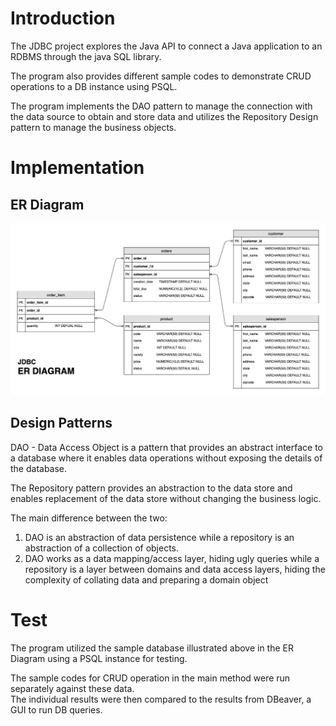 # Introduction
The JDBC project explores the Java API to connect a Java application to an RDBMS through the java SQL library.

The program also provides different sample codes to demonstrate CRUD operations to a DB instance using PSQL.

The program implements the DAO pattern to manage the connection with the data source to obtain and store data and
utilizes the Repository Design pattern to manage the business objects.

# Implementation
## ER Diagram
![ER DIAGRAM](./assets/schema.jpg)

## Design Patterns
DAO - Data Access Object is a pattern that provides an abstract interface to a database
where it enables data operations without exposing the details of the database.

The Repository pattern provides an abstraction to the data store and enables replacement
of the data store without changing the business logic.

The main difference between the two:
1. DAO is an abstraction of data persistence while a repository is an abstraction of a collection of objects.
2. DAO works as a data mapping/access layer, hiding ugly queries while a repository is a layer between domains and data access layers, hiding the complexity of collating data and preparing a domain object

# Test
The program utilized the sample database illustrated above in the ER Diagram using a PSQL instance for testing.

The sample codes for CRUD operation in the main method were run separately against these data.  
The individual results were then compared to the results from DBeaver, a GUI to run DB queries.
